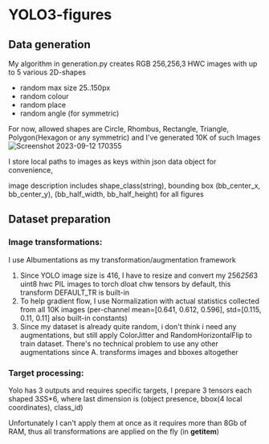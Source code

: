 # YOLO3-figures
## Data generation
My algorithm in generation.py creates RGB 256,256,3 HWC images with up to 5 various 2D-shapes

* random max size 25..150px
* random colour
* random place
* random angle (for symmetric)

For now, allowed shapes are Circle, Rhombus, Rectangle, Triangle, Polygon(Hexagon or any symmetric) and I've generated 10K of such Images
![Screenshot 2023-09-12 170355](https://github.com/Axik0/YOLO3-figures/assets/100946131/d312f430-d323-4dde-ab0a-865ae0942e66)


I store local paths to images as keys within json data object for convenience, 

image description includes shape_class(string), bounding box (bb_center_x, bb_center_y), (bb_half_width, bb_half_height) for all figures
## Dataset preparation
### Image transformations: 
I use Albumentations as my transformation/augmentation framework
1. Since YOLO image size is 416, I have to resize and convert my 256*256*3 uint8 hwc PIL images to torch dloat chw tensors by default, this transform DEFAULT_TR is built-in
2. To help gradient flow, I use Normalization with actual statistics collected from all 10K images
   (per-channel mean=[0.641, 0.612, 0.596], std=[0.115, 0.11, 0.11] also built-in constants)
4. Since my dataset is already quite random, i don't think i need any augmentations, but still apply ColorJitter and RandomHorizontalFlip to train dataset. There's no technical problem to use any other augmentations since A. transforms images and bboxes altogether
### Target processing:
Yolo has 3 outputs and requires specific targets, I prepare 3 tensors each shaped 3*S*S*6, where last dimension is (object presence, bbox(4 local coordinates), class_id)

Unfortunately I can't apply them at once as it requires more than 8Gb of RAM, thus all transformations are applied on the fly (in __getitem__)
